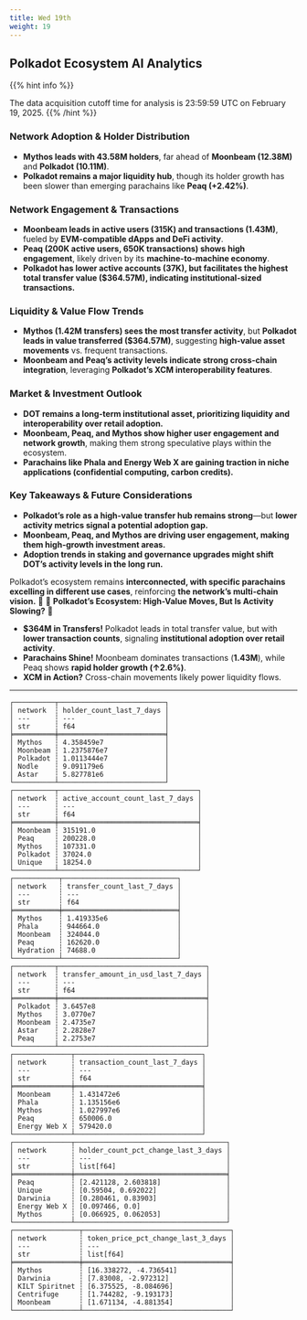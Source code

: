 ```yaml
---
title: Wed 19th
weight: 19
---
```


## **Polkadot Ecosystem AI Analytics**
{{% hint info %}}

The data acquisition cutoff time for analysis is 23:59:59 UTC on February 19, 2025.
{{% /hint %}}

### **Network Adoption & Holder Distribution**
- **Mythos leads with 43.58M holders**, far ahead of **Moonbeam (12.38M)** and **Polkadot (10.11M)**.
- **Polkadot remains a major liquidity hub**, though its holder growth has been slower than emerging parachains like **Peaq (+2.42%)**.

### **Network Engagement & Transactions**
- **Moonbeam leads in active users (315K) and transactions (1.43M)**, fueled by **EVM-compatible dApps and DeFi activity**.
- **Peaq (200K active users, 650K transactions) shows high engagement**, likely driven by its **machine-to-machine economy**.
- **Polkadot has lower active accounts (37K), but facilitates the highest total transfer value ($364.57M), indicating institutional-sized transactions.**

### **Liquidity & Value Flow Trends**
- **Mythos (1.42M transfers) sees the most transfer activity**, but **Polkadot leads in value transferred ($364.57M)**, suggesting **high-value asset movements** vs. frequent transactions.
- **Moonbeam and Peaq’s activity levels indicate strong cross-chain integration**, leveraging **Polkadot’s XCM interoperability features**.

### **Market & Investment Outlook**
- **DOT remains a long-term institutional asset, prioritizing liquidity and interoperability over retail adoption.**
- **Moonbeam, Peaq, and Mythos show higher user engagement and network growth**, making them strong speculative plays within the ecosystem.
- **Parachains like Phala and Energy Web X are gaining traction in niche applications (confidential computing, carbon credits).**

### **Key Takeaways & Future Considerations**
- **Polkadot’s role as a high-value transfer hub remains strong**—but **lower activity metrics signal a potential adoption gap.**
- **Moonbeam, Peaq, and Mythos are driving user engagement, making them high-growth investment areas.**
- **Adoption trends in staking and governance upgrades might shift DOT’s activity levels in the long run.**

Polkadot’s ecosystem remains **interconnected, with specific parachains excelling in different use cases**, reinforcing **the network’s multi-chain vision.** 🚀
🚀 **Polkadot’s Ecosystem: High-Value Moves, But Is Activity Slowing?** 🚀

- **$364M in Transfers!** Polkadot leads in total transfer value, but with **lower transaction counts**, signaling **institutional adoption over retail activity**.
- **Parachains Shine!** Moonbeam dominates transactions (**1.43M**), while Peaq shows **rapid holder growth (↑2.6%)**.
- **XCM in Action?** Cross-chain movements likely power liquidity flows.

---

```
┌──────────┬──────────────────────────┐
│ network  ┆ holder_count_last_7_days │
│ ---      ┆ ---                      │
│ str      ┆ f64                      │
╞══════════╪══════════════════════════╡
│ Mythos   ┆ 4.358459e7               │
│ Moonbeam ┆ 1.2375876e7              │
│ Polkadot ┆ 1.0113444e7              │
│ Nodle    ┆ 9.091179e6               │
│ Astar    ┆ 5.827781e6               │
└──────────┴──────────────────────────┘
┌──────────┬──────────────────────────────────┐
│ network  ┆ active_account_count_last_7_days │
│ ---      ┆ ---                              │
│ str      ┆ f64                              │
╞══════════╪══════════════════════════════════╡
│ Moonbeam ┆ 315191.0                         │
│ Peaq     ┆ 200228.0                         │
│ Mythos   ┆ 107331.0                         │
│ Polkadot ┆ 37024.0                          │
│ Unique   ┆ 18254.0                          │
└──────────┴──────────────────────────────────┘
┌───────────┬────────────────────────────┐
│ network   ┆ transfer_count_last_7_days │
│ ---       ┆ ---                        │
│ str       ┆ f64                        │
╞═══════════╪════════════════════════════╡
│ Mythos    ┆ 1.419335e6                 │
│ Phala     ┆ 944664.0                   │
│ Moonbeam  ┆ 324044.0                   │
│ Peaq      ┆ 162620.0                   │
│ Hydration ┆ 74688.0                    │
└───────────┴────────────────────────────┘
┌──────────┬────────────────────────────────────┐
│ network  ┆ transfer_amount_in_usd_last_7_days │
│ ---      ┆ ---                                │
│ str      ┆ f64                                │
╞══════════╪════════════════════════════════════╡
│ Polkadot ┆ 3.6457e8                           │
│ Mythos   ┆ 3.0770e7                           │
│ Moonbeam ┆ 2.4735e7                           │
│ Astar    ┆ 2.2828e7                           │
│ Peaq     ┆ 2.2753e7                           │
└──────────┴────────────────────────────────────┘
┌──────────────┬───────────────────────────────┐
│ network      ┆ transaction_count_last_7_days │
│ ---          ┆ ---                           │
│ str          ┆ f64                           │
╞══════════════╪═══════════════════════════════╡
│ Moonbeam     ┆ 1.431472e6                    │
│ Phala        ┆ 1.135156e6                    │
│ Mythos       ┆ 1.027997e6                    │
│ Peaq         ┆ 650006.0                      │
│ Energy Web X ┆ 579420.0                      │
└──────────────┴───────────────────────────────┘
┌──────────────┬─────────────────────────────────────┐
│ network      ┆ holder_count_pct_change_last_3_days │
│ ---          ┆ ---                                 │
│ str          ┆ list[f64]                           │
╞══════════════╪═════════════════════════════════════╡
│ Peaq         ┆ [2.421128, 2.603818]                │
│ Unique       ┆ [0.59504, 0.692022]                 │
│ Darwinia     ┆ [0.280461, 0.83903]                 │
│ Energy Web X ┆ [0.097466, 0.0]                     │
│ Mythos       ┆ [0.066925, 0.062053]                │
└──────────────┴─────────────────────────────────────┘
┌────────────────┬────────────────────────────────────┐
│ network        ┆ token_price_pct_change_last_3_days │
│ ---            ┆ ---                                │
│ str            ┆ list[f64]                          │
╞════════════════╪════════════════════════════════════╡
│ Mythos         ┆ [16.338272, -4.736541]             │
│ Darwinia       ┆ [7.83008, -2.972312]               │
│ KILT Spiritnet ┆ [6.375525, -8.084696]              │
│ Centrifuge     ┆ [1.744282, -9.193173]              │
│ Moonbeam       ┆ [1.671134, -4.881354]              │
└────────────────┴────────────────────────────────────┘
```
